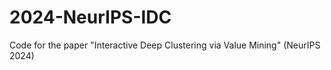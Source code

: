 # 2024-NeurIPS-IDC
Code for the paper "Interactive Deep Clustering via Value Mining" (NeurIPS 2024)
